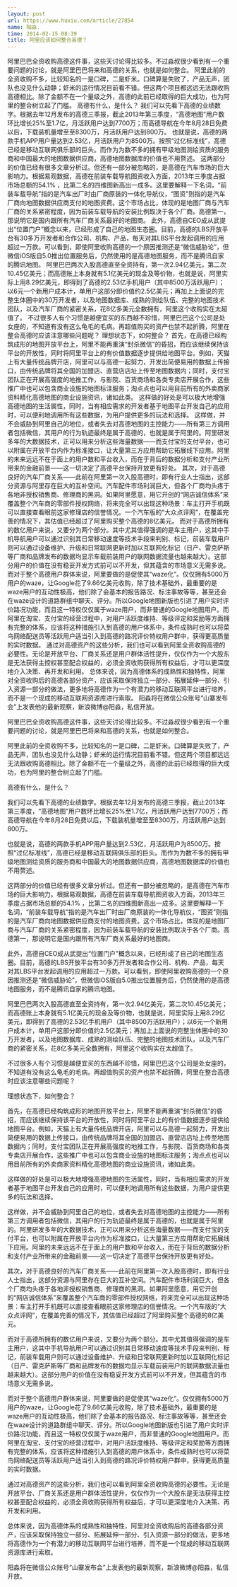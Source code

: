 ```yaml
---
layout: post
url: https://www.huxiu.com/article/27854
name: 阳淼.
time: 2014-02-15 08:39
title: 阿里应该如何整合高德？
---
```

阿里巴巴全资收购高德这件事，这些天讨论得比较多。不过淼叔很少看到有一个重要问题的讨论，就是阿里巴巴将来和高德的关系，也就是如何整合。 阿里此前的全资收购不多，比较知名的一是口碑，二是虾米。口碑算是失败了，产品无声，团队也没见什么动静；虾米的运行情况目前看不错。但这两个项目都远远无法跟收购高德相比。除了金额不在一个量级之外，高德的此前已经取得的巨大成功，也为阿里的整合树立起了门槛。 高德有什么，是什么？ 我们可以先看下高德的业绩数字。根据去年12月发布的高德三季报，截止2013年第三季度，“高德地图”用户数环比增长25%至1.7亿，月活跃用户达到7700万；而高德导航在今年8月28日免费以后，下载装机量增至至8300万，月活跃用户达到800万。 也就是说，高德的两款手机APP用户量达到2.53亿，月活跃用户为8500万。按照“过亿标准线”，高德已经是移动互联网俱乐部的巨头。而作为为数不多的拥有甲级地图测绘资质的服务商和中国最大的地图数据供应商，高德地图数据库的价值也不用赘述。 这两部分的价值已经有很多文章分析过。但还有一部分被忽略的，是高德在汽车市场的巨大影响力。根据易观数据，高德在前装车载导航图资收入方面，2013年三季度占据市场总额的54.1% ，比第二名的四维图新高出一成多。这里要解释一下名词，“前装车载导航”指的是汽车出厂时由厂商原装的一体化导航仪，“图资”则指的是汽车厂商向地图数据供应商支付的地图资费。这个市场占比，体现的是地图厂商与汽车厂商的关系紧密程度，因为前装车载导航的安装比例取决于各个厂商。高德第一，那说明它是国内跟所有汽车厂商关系最好的地图商。 此外，高德自CEO成从武提出“位置门户”概念以来，已经形成了自己的地图生态圈。目前，高德的LBS开放平台有30多万开发者和合作公司、机构、产品，每天对其LBS平台发起调用的应用超过一万款。可以看到，即使阿里收购高德的一个原因推测还是“微信威胁论”，但微信iOS版自5.0推出位置服务后，仍然使用的是高德地图服务，而不是腾讯自家的腾讯地图。 阿里巴巴两次入股高德直至全资持有，第一次2.94亿美元，第二次10.45亿美元；而高德账上本身就有5.1亿美元的现金及等价物，也就是说，阿里实际上用8.29亿美元，即得到了高德的2.53亿手机用户（其中8500万活跃用户）；以6元一个新用户成本计，单用户这部分即价值约2.5亿美元；再加上上面说的完整生体圈中的30万开发者，以及地图数据库、成熟的测绘队伍、完整的地图技术团队，以及汽车厂商的紧密关系，花8亿多美元全数拥有，阿里这个收购实在太超值了。 不过很多人有个习惯是越便宜买的东西越不珍惜，阿里巴巴这个公司是处女座的，不知道有没有这么龟毛的毛病。再超值购买的资产也禁不起折腾，阿里在整合高德时应该注意哪些问题呢？ 理想状态下，如何整合？ 首先，在高德已经构筑成形的地图开放平台上，阿里不能再重演“封杀微信”的昏招，而应该继续保持该平台的开放性，同时将阿里平台上的有价值数据逐步提供给地图平台。例如，天猫上有大量传统品牌开店，阿里可以与高德一起努力，开发出简便易用的数据上传接口，由传统品牌将其全国的加盟店、直营店店址上传至地图数据内；同时，支付宝团队正在开展高强度的地推工作，与影院、百货商场和各类专卖店开展合作，这些推广中也可以包含商业设施的地图标注服务；淘点点也可以用目前所有的外卖商家资料精化高德地图的商业设施资讯，诸如此类。 这样做的好处是可以极大地增强高德地图的生活属性，同时，当有相应需求的开发者基于地图平台开发自己的应用时，可以便利地调用所有这些数据，为用户提供更多的玩法和选择。 这样做，并不会威胁到阿里自己的地位，或者失去对高德地图的主控能力——所有第三方调用者包括微信，其用户的行为轨迹最终是属于高德的，也就是属于阿里的。阿里研发多年的大数据技术，正可以用来分析这些海量数据——而支付宝的支付平台，也可以附属在开放平台内作为标准接口，让大量第三方应用帮助它拓展线下应用。阿里的未来远远不在于面上的用户数和平台收入，而在于背后的数据分析和支付产业所带来的金融前景——这一切决定了高德平台保持开放更有好处。 其次，对于高德良好的汽车厂商关系——此前在阿里第一次入股高德时，即有行业人士指出，这部分资源与阿里存在巨大的互补空间。汽车配件市场利润巨大，但各个厂商均头疼于各地非授权销售商、修理商的黑洞。如果阿里愿意，用它开创的“网店诚信体系”来覆盖整个汽车商的零部件授权网络，将来完全可以出现这种场景：车主打开手机既可以直接查看眼前这家修理店的信誉情况。一个汽车版的“大众点评网”，在覆盖完善的情况下，其估值已经超过了阿里购买整个高德的8亿美元。 而对于高德所拥有的数亿用户来说，又要分为两个部分。其中尤其值得强调的是车主用户，这其中手机导航用户可以通过识别其日常移动速度等技术手段来判别、标记，前装车载用户则可以通过设备维护、升级和日常联网更新时加以互联网化标记（日产、雷克萨斯等厂商和品牌发布的数据均显示车载前装用户的联网数据流量也越来越大）。这部分用户的价值在没有稳妥开发方式前可以不开发，但其蕴含的市场意义无需多说。 而对于整个高德用户群体来说，阿里要做的是促使其“waze化”。仅仅拥有5000万用户的waze，让Google花了9.66亿美元收购，除了技术基础外，最重要的是waze用户的互动性极高，他们除了会基本的报告路况、标注事故等等，甚至还会在waze设计的道路群组中聊天、评分。所以Google地图新版也引进了用户实时评价路况功能，而且这一特权仅仅属于waze用户，而非普通的Google地图用户。而阿里在淘宝、支付宝的经营过程中，对用户活跃度维持、等级评定和奖励等方面拥有完整的体系，应该将这种措施引入到高德的用户体系中，条件成熟时也可以将菜鸟网络配送员等活跃用户适当引入到高德的路况评价特权用户群中，获得更高质量的实时数据。 通过对高德资产的这些分析，我们也可以看到阿里全资收购高德的必要性。无论是开放平台、厂商关系还是用户群体活性提升，仅仅作为一个大股东是无法获得主控权甚至配合权益的，必须全资收购获得所有权益后，才可以更深度地介入决策、再开发和利用。 总体来说，因为高德体系的成熟性和独特性，阿里对全资收购后的高德各部分资产，应该采取保持独立一部分、拓展延伸一部分、引入资源一部分的做法，更多地将高德作为一个有潜力的移动互联网平台进行培养，而不是一个现成的移动互联网资源库进行索取。 阳淼将在微信公众账号“山寨发布会”上发表他的最新观察，新浪微博@阳淼，私信开放。

阿里巴巴全资收购高德这件事，这些天讨论得比较多。不过淼叔很少看到有一个重要问题的讨论，就是阿里巴巴将来和高德的关系，也就是如何整合。

阿里此前的全资收购不多，比较知名的一是口碑，二是虾米。口碑算是失败了，产品无声，团队也没见什么动静；虾米的运行情况目前看不错。但这两个项目都远远无法跟收购高德相比。除了金额不在一个量级之外，高德的此前已经取得的巨大成功，也为阿里的整合树立起了门槛。

高德有什么，是什么？

我们可以先看下高德的业绩数字。根据去年12月发布的高德三季报，截止2013年第三季度，“高德地图”用户数环比增长25%至1.7亿，月活跃用户达到7700万；而高德导航在今年8月28日免费以后，下载装机量增至至8300万，月活跃用户达到800万。

也就是说，高德的两款手机APP用户量达到2.53亿，月活跃用户为8500万。按照“过亿标准线”，高德已经是移动互联网俱乐部的巨头。而作为为数不多的拥有甲级地图测绘资质的服务商和中国最大的地图数据供应商，高德地图数据库的价值也不用赘述。

这两部分的价值已经有很多文章分析过。但还有一部分被忽略的，是高德在汽车市场的巨大影响力。根据易观数据，高德在前装车载导航图资收入方面，2013年三季度占据市场总额的54.1% ，比第二名的四维图新高出一成多。这里要解释一下名词，“前装车载导航”指的是汽车出厂时由厂商原装的一体化导航仪，“图资”则指的是汽车厂商向地图数据供应商支付的地图资费。这个市场占比，体现的是地图厂商与汽车厂商的关系紧密程度，因为前装车载导航的安装比例取决于各个厂商。高德第一，那说明它是国内跟所有汽车厂商关系最好的地图商。

此外，高德自CEO成从武提出“位置门户”概念以来，已经形成了自己的地图生态圈。目前，高德的LBS开放平台有30多万开发者和合作公司、机构、产品，每天对其LBS平台发起调用的应用超过一万款。可以看到，即使阿里收购高德的一个原因推测还是“微信威胁论”，但微信iOS版自5.0推出位置服务后，仍然使用的是高德地图服务，而不是腾讯自家的腾讯地图。

阿里巴巴两次入股高德直至全资持有，第一次2.94亿美元，第二次10.45亿美元；而高德账上本身就有5.1亿美元的现金及等价物，也就是说，阿里实际上用8.29亿美元，即得到了高德的2.53亿手机用户（其中8500万活跃用户）；以6元一个新用户成本计，单用户这部分即价值约2.5亿美元；再加上上面说的完整生体圈中的30万开发者，以及地图数据库、成熟的测绘队伍、完整的地图技术团队，以及汽车厂商的紧密关系，花8亿多美元全数拥有，阿里这个收购实在太超值了。

不过很多人有个习惯是越便宜买的东西越不珍惜，阿里巴巴这个公司是处女座的，不知道有没有这么龟毛的毛病。再超值购买的资产也禁不起折腾，阿里在整合高德时应该注意哪些问题呢？

理想状态下，如何整合？

首先，在高德已经构筑成形的地图开放平台上，阿里不能再重演“封杀微信”的昏招，而应该继续保持该平台的开放性，同时将阿里平台上的有价值数据逐步提供给地图平台。例如，天猫上有大量传统品牌开店，阿里可以与高德一起努力，开发出简便易用的数据上传接口，由传统品牌将其全国的加盟店、直营店店址上传至地图数据内；同时，支付宝团队正在开展高强度的地推工作，与影院、百货商场和各类专卖店开展合作，这些推广中也可以包含商业设施的地图标注服务；淘点点也可以用目前所有的外卖商家资料精化高德地图的商业设施资讯，诸如此类。

这样做的好处是可以极大地增强高德地图的生活属性，同时，当有相应需求的开发者基于地图平台开发自己的应用时，可以便利地调用所有这些数据，为用户提供更多的玩法和选择。

这样做，并不会威胁到阿里自己的地位，或者失去对高德地图的主控能力——所有第三方调用者包括微信，其用户的行为轨迹最终是属于高德的，也就是属于阿里的。阿里研发多年的大数据技术，正可以用来分析这些海量数据——而支付宝的支付平台，也可以附属在开放平台内作为标准接口，让大量第三方应用帮助它拓展线下应用。阿里的未来远远不在于面上的用户数和平台收入，而在于背后的数据分析和支付产业所带来的金融前景——这一切决定了高德平台保持开放更有好处。

其次，对于高德良好的汽车厂商关系——此前在阿里第一次入股高德时，即有行业人士指出，这部分资源与阿里存在巨大的互补空间。汽车配件市场利润巨大，但各个厂商均头疼于各地非授权销售商、修理商的黑洞。如果阿里愿意，用它开创的“网店诚信体系”来覆盖整个汽车商的零部件授权网络，将来完全可以出现这种场景：车主打开手机既可以直接查看眼前这家修理店的信誉情况。一个汽车版的“大众点评网”，在覆盖完善的情况下，其估值已经超过了阿里购买整个高德的8亿美元。

而对于高德所拥有的数亿用户来说，又要分为两个部分。其中尤其值得强调的是车主用户，这其中手机导航用户可以通过识别其日常移动速度等技术手段来判别、标记，前装车载用户则可以通过设备维护、升级和日常联网更新时加以互联网化标记（日产、雷克萨斯等厂商和品牌发布的数据均显示车载前装用户的联网数据流量也越来越大）。这部分用户的价值在没有稳妥开发方式前可以不开发，但其蕴含的市场意义无需多说。

而对于整个高德用户群体来说，阿里要做的是促使其“waze化”。仅仅拥有5000万用户的waze，让Google花了9.66亿美元收购，除了技术基础外，最重要的是waze用户的互动性极高，他们除了会基本的报告路况、标注事故等等，甚至还会在waze设计的道路群组中聊天、评分。所以Google地图新版也引进了用户实时评价路况功能，而且这一特权仅仅属于waze用户，而非普通的Google地图用户。而阿里在淘宝、支付宝的经营过程中，对用户活跃度维持、等级评定和奖励等方面拥有完整的体系，应该将这种措施引入到高德的用户体系中，条件成熟时也可以将菜鸟网络配送员等活跃用户适当引入到高德的路况评价特权用户群中，获得更高质量的实时数据。

通过对高德资产的这些分析，我们也可以看到阿里全资收购高德的必要性。无论是开放平台、厂商关系还是用户群体活性提升，仅仅作为一个大股东是无法获得主控权甚至配合权益的，必须全资收购获得所有权益后，才可以更深度地介入决策、再开发和利用。

总体来说，因为高德体系的成熟性和独特性，阿里对全资收购后的高德各部分资产，应该采取保持独立一部分、拓展延伸一部分、引入资源一部分的做法，更多地将高德作为一个有潜力的移动互联网平台进行培养，而不是一个现成的移动互联网资源库进行索取。

阳淼将在微信公众账号“山寨发布会”上发表他的最新观察，新浪微博@阳淼，私信开放。

